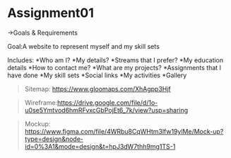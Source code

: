 # Assignment01

->Goals & Requirements

Goal:A website to represent myself and my skill sets

   Includes:
   *Who am I?
   *My details?
   *Streams that I prefer?
   *My education details
   *How to contact me?
   *What are my projects?
   *Assignments that I have done
   *My skill sets
   *Social links
   *My activities
   *Gallery


  >Sitemap: https://www.gloomaps.com/XhAgpp3Hjf

  >Wireframe:https://drive.google.com/file/d/1o-u0se5Ymtvod6hmRFvxcGbPojEt6_7k/view?usp=sharing

  >Mockup: https://www.figma.com/file/4WRbu8CqWHtm3lfw19ylMe/Mock-up?type=design&node-id=0%3A1&mode=design&t=hpJ3dW7thh9mg1TS-1

